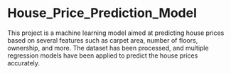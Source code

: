 # House_Price_Prediction_Model
This project is a machine learning model aimed at predicting house prices based on several features such as carpet area, number of floors, ownership, and more. The dataset has been processed, and multiple regression models have been applied to predict the house prices accurately.


